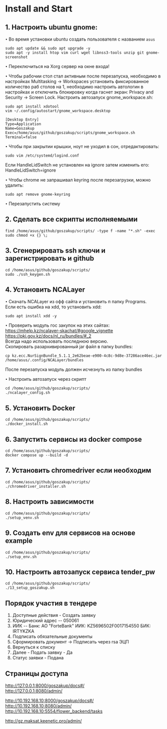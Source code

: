 # Install and Start  
## 1. Настроить ubuntu gnome:

`•` Во время установки ubuntu создать пользователя с названием ```asus```

```
sudo apt update && sudo apt upgrade -y  
sudo apt -y install htop vim curl wget libnss3-tools unzip git gnome-screenshot
```
`•` Переключиться на Xorg сервер на окне входа!

`•` Чтобы рабочии стол стал активным после перезапуска, необходимо в настройках
Multitasking -> Workspaces установить фиксированное количество раб столов на 1,
необходимо настроить автологин в настройках и отключить блокировку когда гаснет экран:
Privacy and Security -> Screen Lock.
Настроить автозапуск gnome_workspace.sh:
```
sudo apt install xdotool  
vim ~/.config/autostart/gnome_workspace.desktop

[Desktop Entry]
Type=Application
Name=Goszakup
Exec=/home/asus/github/goszakup/scripts/gnome_workspace.sh
Terminal=false
```  

`•` Чтобы при закрытии крышки, ноут не уходил в сон, отредактировать:
```
sudo vim /etc/systemd/logind.conf
```  
Если HandleLidSwitch не установлен на ignore затем изменить его:
HandleLidSwitch=ignore

`•` Чтобы chrome не запрашивал keyring после перезагрузки, можно удалить:
```
sudo apt remove gnome-keyring 
```

`•` Перезапустить систему


## 2. Сделать все скрипты исполняемыми
```
find /home/asus/github/goszakup/scripts/ -type f -name "*.sh" -exec sudo chmod +x {} \; 
```

## 3. Сгенерировать ssh ключи и зарегистрировать и github
```
cd /home/asus/github/goszakup/scripts/
sudo ./ssh_keygen.sh
```

## 4. Установить NCALayer


`•` Скачать NCALayer из офф сайта и установить п папку Programs.  
Если есть ошибка на xdd, то установить xdd:
```
sudo apt install xdd -y
```
`•` Проверить модуль гос закупок на этих сайтах:  
https://mhelp.kz/ncalayer-skachat/#google_vignette  
https://pki.gov.kz/docs/nl_ru/bundles/#_2  
Всегда надо использовать последнюю версию.  
Скопировать разархивированный jar файл в папку bundles:  
```
cp kz.ecc.NurSignBundle_5.1.1_2e62beae-e900-4c8c-9d8e-37286ace46ec.jar /home/asus/.config/NCALayer/bundles 
``` 
После перезапуска модуль должен исчезнуть из папку bundles  

`•` Настроить автозапуск через скрипт
```
cd /home/asus/github/goszakup/scripts/
./ncalayer_config.sh
```

## 5. Установить Docker
```
cd /home/asus/github/goszakup/scripts/
./docker_install.sh
```

## 6. Запустить сервисы из docker compose 
```
cd /home/asus/github/goszakup/scripts/
docker compose up --build -d
```

## 7. Установить chromedriver если необходим 
```
cd /home/asus/github/goszakup/scripts/
./chromedriver_installer.sh
```

## 8. Настроить зависимости
```
cd /home/asus/github/goszakup/scripts/
./setup_venv.sh
```

## 9. Создать env для сервисов на основе example
```
cd /home/asus/github/goszakup/scripts/
./setup_env.sh
```

## 10. Настроить автозапуск сервиса tender_pw
```
cd /home/asus/github/goszakup/scripts/
./13_setup_goszakup.sh
```



## Порядок участия в тендере
1. Доступные действия - Создать заявку 
2. Юридический адрес -- 050061  
3. ИИК -- Банк: АО "ForteBank" ИИК: KZ5696502F0017154550 БИК: IRTYKZKA 
4. Подписать обязательные документы  
5. Сформировать документ -> Подписать через rsa ЭЦП
6. Вернуться к списку
7. Далее - Подать заявку - Да
8. Статус заявки - Подана                         

## Страницы доступа
http://127.0.0.1:8000/goszakup/docs#/  
http://127.0.0.1:8080/admin/  

http://10.192.168.10:8000/goszakup/docs#/  
http://10.192.168.10:8080/admin/
http://10.192.168.10:5554/flower_backend/tasks

http://gz.maksat.keenetic.pro/admin/
